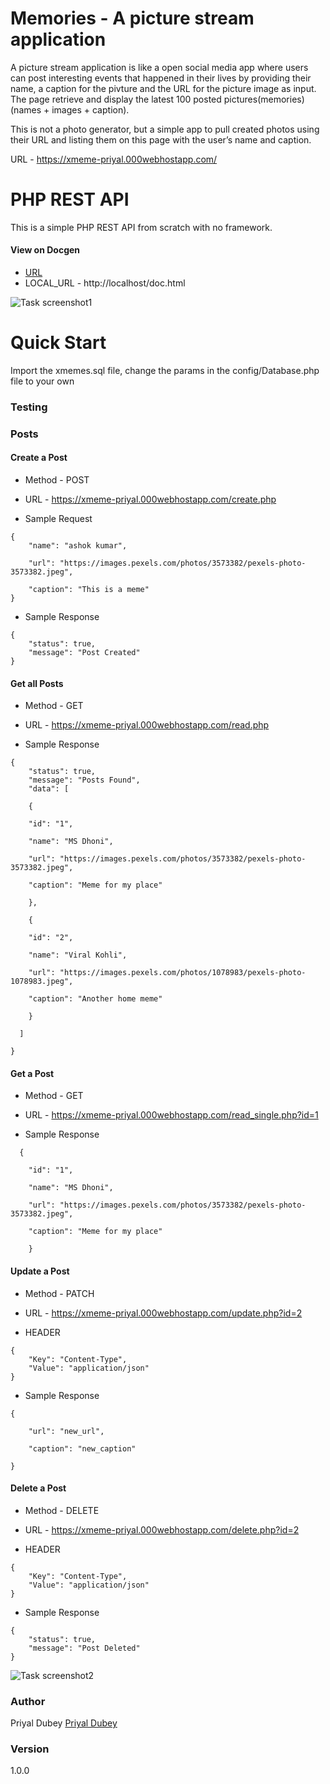 # Memories - A picture stream application
<!-- The App is called "Memories" and it is a simple social media MERN application that allows users to post interesting events that happened in their lives -->

A picture stream application is like a open social media app where users can post interesting events that happened in their lives by providing their name, a caption for the pivture and the URL for the picture image as input. 
The page retrieve and display the latest 100 posted pictures(memories) (names + images + caption).

This is not a photo generator, but a simple app to pull created photos using their URL and listing them on this page with the user’s name and caption.

URL - https://xmeme-priyal.000webhostapp.com/

# PHP REST API

This is a simple PHP REST API from scratch with no framework.


#### View on Docgen

* [URL](http://xmeme-priyal.000webhostapp.com/swagger-ui.html)
* LOCAL_URL - http://localhost/doc.html

![Task screenshot1](screenshot.png)

# Quick Start

Import the xmemes.sql file, change the params in the config/Database.php file to your own

### Testing

### Posts

#### Create a Post

* Method - POST

* URL - https://xmeme-priyal.000webhostapp.com/create.php

* Sample Request

```
{
	"name": "ashok kumar",

	"url": "https://images.pexels.com/photos/3573382/pexels-photo-3573382.jpeg",

	"caption": "This is a meme"
}
```

* Sample Response

```
{
    "status": true,
    "message": "Post Created"
}
```

#### Get all Posts

* Method - GET

* URL - https://xmeme-priyal.000webhostapp.com/read.php

* Sample Response

```
{
    "status": true,
    "message": "Posts Found",
    "data": [

    {

	"id": "1",       

	"name": "MS Dhoni",

	"url": "https://images.pexels.com/photos/3573382/pexels-photo-3573382.jpeg",

	"caption": "Meme for my place"

    },

    {

	"id": "2",

	"name": "Viral Kohli",

	"url": "https://images.pexels.com/photos/1078983/pexels-photo-1078983.jpeg",

	"caption": "Another home meme"

    }

  ]

}
```

#### Get a Post

* Method - GET

* URL - https://xmeme-priyal.000webhostapp.com/read_single.php?id=1

* Sample Response

```
  {

	"id": "1",       

	"name": "MS Dhoni",

	"url": "https://images.pexels.com/photos/3573382/pexels-photo-3573382.jpeg",

	"caption": "Meme for my place"

    }
```

#### Update a Post

* Method - PATCH

* URL - https://xmeme-priyal.000webhostapp.com/update.php?id=2

* HEADER

```
{
    "Key": "Content-Type",
    "Value": "application/json"
}
```

* Sample Response

```
{

	"url": "new_url",

	"caption": "new_caption"

}
```

#### Delete a Post

* Method - DELETE

* URL - https://xmeme-priyal.000webhostapp.com/delete.php?id=2

* HEADER

```
{
    "Key": "Content-Type",
    "Value": "application/json"
}
```

* Sample Response

```
{
    "status": true,
    "message": "Post Deleted"
}
```

![Task screenshot2](screenshot2.png)

### Author

Priyal Dubey
[Priyal Dubey](https://xmeme-priyal.000webhostapp.com/)

### Version

1.0.0
